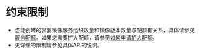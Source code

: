 # 约束限制<a name="swr_02_0104"></a>

-   您能创建的容器镜像服务组织数量和镜像版本数量与配额有关系，具体请参见[服务配额](https://console.huaweicloud.com/console/?refrence=quota#/quota)。如果您需要扩大配额，请参见[如何申请扩大配额](https://support.huaweicloud.com/usermanual-iaas/zh-cn_topic_0040259342.html)。
-   更详细的限制请参见具体API的说明。

